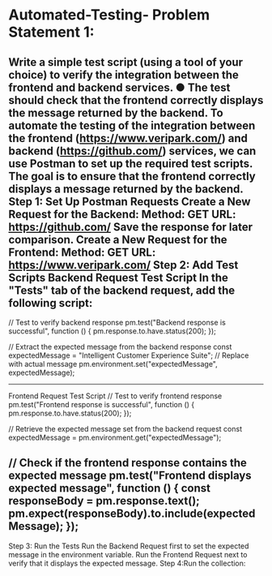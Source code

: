 # Automated-Testing- Problem Statement 1:
Write a simple test script (using a tool of your choice) to verify the integration between the frontend and backend services. ● The test should check that the frontend correctly displays the message returned by the backend.
To automate the testing of the integration between the frontend (https://www.veripark.com/) and backend (https://github.com/) services, we can use Postman to set up the required test scripts. The goal is to ensure that the frontend correctly displays a message returned by the backend.
Step 1: Set Up Postman Requests
Create a New Request for the Backend:
Method: GET
URL: https://github.com/
Save the response for later comparison.
Create a New Request for the Frontend:
Method: GET
URL: https://www.veripark.com/
Step 2: Add Test Scripts
Backend Request Test Script
In the "Tests" tab of the backend request, add the following script:
----------------------------------------------------------------
// Test to verify backend response
pm.test("Backend response is successful", function () {
    pm.response.to.have.status(200);
});

// Extract the expected message from the backend response
const expectedMessage = "Intelligent Customer Experience Suite"; // Replace with actual message
pm.environment.set("expectedMessage", expectedMessage);
________________________
Frontend Request Test Script
// Test to verify frontend response
pm.test("Frontend response is successful", function () {
    pm.response.to.have.status(200);
});

// Retrieve the expected message set from the backend request
const expectedMessage = pm.environment.get("expectedMessage");

// Check if the frontend response contains the expected message
pm.test("Frontend displays expected message", function () {
    const responseBody = pm.response.text();
    pm.expect(responseBody).to.include(expectedMessage);
});
------------------------------
Step 3: Run the Tests
Run the Backend Request first to set the expected message in the environment variable.
Run the Frontend Request next to verify that it displays the expected message.
Step 4:Run the collection:
